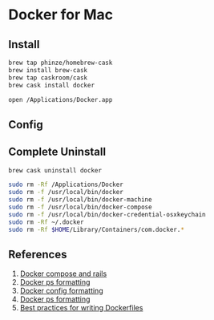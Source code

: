 # Docker for Mac

## Install

```bash
brew tap phinze/homebrew-cask
brew install brew-cask
brew tap caskroom/cask
brew cask install docker

open /Applications/Docker.app
```

## Config



## Complete Uninstall 

```bash
brew cask uninstall docker
```

```bash
sudo rm -Rf /Applications/Docker
sudo rm -f /usr/local/bin/docker
sudo rm -f /usr/local/bin/docker-machine
sudo rm -f /usr/local/bin/docker-compose
sudo rm -f /usr/local/bin/docker-credential-osxkeychain
sudo rm -Rf ~/.docker
sudo rm -Rf $HOME/Library/Containers/com.docker.*
```

## References

1. [Docker compose and rails](https://docs.docker.com/compose/rails/)
1. [Docker ps formatting](https://docs.docker.com/engine/reference/commandline/ps/)
1. [Docker config formatting](https://container42.com/2016/03/27/docker-quicktip-7-psformat/)
1. [Docker ps formatting](https://docs.docker.com/engine/reference/commandline/ps/#formatting)
1. [Best practices for writing Dockerfiles](https://dockr.ly/2QqP9OU)

